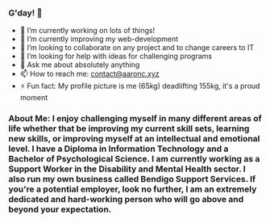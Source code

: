 ### G'day! 👋

- 🔭 I’m currently working on lots of things!
- 🌱 I’m currently improving my web-development
- 👯 I’m looking to collaborate on any project and to change careers to IT
- 🤔 I’m looking for help with ideas for challenging programs
- 💬 Ask me about absolutely anything
- 📫 How to reach me: contact@aaronc.xyz
- ⚡ Fun fact: My profile picture is me (65kg) deadlifting 155kg, it's a proud moment

### About Me: I enjoy challenging myself in many different areas of life whether that be improving my current skill sets, learning new skills, or improving myself at an intellectual and emotional level. I have a Diploma in Information Technology and a Bachelor of Psychological Science. I am currently working as a Support Worker in the Disability and Mental Health sector. I also run my own business called Bendigo Support Services. If you're a potential employer, look no further, I am an extremely dedicated and hard-working person who will go above and beyond your expectation. 
